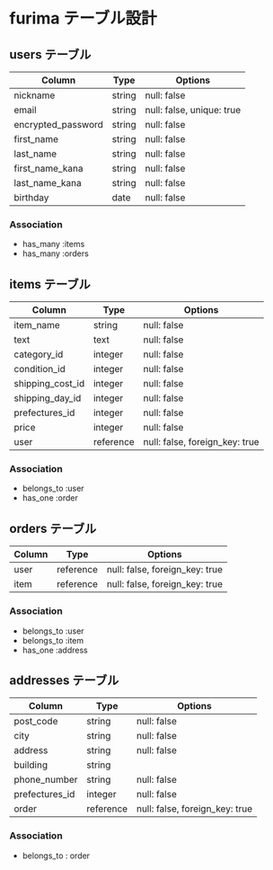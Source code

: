 # furima テーブル設計

## users テーブル

| Column                    | Type   | Options                  |
| ------------------------- | ------ | ------------------------ |
| nickname                  | string | null: false              |
| email                     | string | null: false, unique: true|
| encrypted_password        | string | null: false              |
| first_name                | string | null: false              |
| last_name                 | string | null: false              |
| first_name_kana           | string | null: false              |
| last_name_kana            | string | null: false              |
| birthday                  | date   | null: false              |

### Association

- has_many :items
- has_many :orders


## items テーブル

| Column             | Type      | Options                        |
| ------------------ | --------- | ------------------------------ |
| item_name          | string    | null: false                    |
| text               | text      | null: false                    |
| category_id        | integer   | null: false                    |
| condition_id       | integer   | null: false                    |
| shipping_cost_id   | integer   | null: false                    |
| shipping_day_id    | integer   | null: false                    |
| prefectures_id     | integer   | null: false                    |
| price              | integer   | null: false                    |
| user               | reference | null: false, foreign_key: true |

### Association

- belongs_to :user
- has_one :order


## orders テーブル

| Column    | Type      | Options                        |
| --------- | --------- | ------------------------------ |
| user      | reference | null: false, foreign_key: true |
| item      | reference | null: false, foreign_key: true |

### Association

- belongs_to :user
- belongs_to :item
- has_one :address


## addresses テーブル

| Column          | Type      | Options                        |
| --------------- | --------- | ------------------------------ |
| post_code       | string    | null: false                    |
| city            | string    | null: false                    |
| address         | string    | null: false                    |
| building        | string    |                                |
| phone_number    | string    | null: false                    |
| prefectures_id  | integer   | null: false                    |
| order           | reference | null: false, foreign_key: true |

### Association

- belongs_to : order
